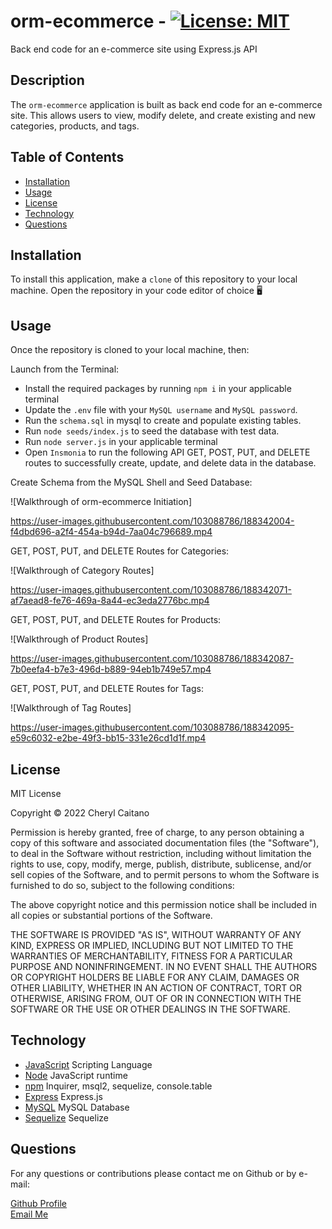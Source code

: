 # orm-ecommerce - [![License: MIT](https://img.shields.io/badge/License-MIT-yellow.svg)](https://opensource.org/licenses/MIT)
Back end code for an e-commerce site using Express.js API
## **Description**
The `orm-ecommerce` application is built as back end code for an e-commerce site. This allows users to view, modify delete, and create existing and new categories, products, and tags.

## **Table of Contents**

- [Installation](#installation)
- [Usage](#usage)
- [License](#license)
- [Technology](#technology)
- [Questions](#questions)

## **Installation**

To install this application, make a `clone` of this repository to your local machine. Open the repository in your code editor of choice 🖥️ 

## **Usage**

Once the repository is cloned to your local machine, then:

Launch from the Terminal:
- Install the required packages by running `npm i` in your applicable terminal
- Update the `.env` file with your `MySQL username` and `MySQL password`.
- Run the `schema.sql` in mysql to create and populate existing tables.
- Run `node seeds/index.js` to seed the database with test data.
- Run `node server.js` in your applicable terminal
- Open `Insmonia` to run the following API GET, POST, PUT, and DELETE routes to successfully create, update, and delete data in the database.

Create Schema from the MySQL Shell and Seed Database:

![Walkthrough of orm-ecommerce Initiation]

https://user-images.githubusercontent.com/103088786/188342004-f4dbd696-a2f4-454a-b94d-7aa04c796689.mp4


GET, POST, PUT, and DELETE Routes for Categories:

![Walkthrough of Category Routes]

https://user-images.githubusercontent.com/103088786/188342071-af7aead8-fe76-469a-8a44-ec3eda2776bc.mp4



GET, POST, PUT, and DELETE Routes for Products:

![Walkthrough of Product Routes]

https://user-images.githubusercontent.com/103088786/188342087-7b0eefa4-b7e3-496d-b889-94eb1b749e57.mp4



GET, POST, PUT, and DELETE Routes for Tags:

![Walkthrough of Tag Routes]

https://user-images.githubusercontent.com/103088786/188342095-e59c6032-e2be-49f3-bb15-331e26cd1d1f.mp4



## **License**

<p>
MIT License

Copyright &copy; 2022 Cheryl Caitano

Permission is hereby granted, free of charge, to any person obtaining a copy
of this software and associated documentation files (the "Software"), to deal
in the Software without restriction, including without limitation the rights
to use, copy, modify, merge, publish, distribute, sublicense, and/or sell
copies of the Software, and to permit persons to whom the Software is
furnished to do so, subject to the following conditions:

The above copyright notice and this permission notice shall be included in all
copies or substantial portions of the Software.

THE SOFTWARE IS PROVIDED "AS IS", WITHOUT WARRANTY OF ANY KIND, EXPRESS OR
IMPLIED, INCLUDING BUT NOT LIMITED TO THE WARRANTIES OF MERCHANTABILITY,
FITNESS FOR A PARTICULAR PURPOSE AND NONINFRINGEMENT. IN NO EVENT SHALL THE
AUTHORS OR COPYRIGHT HOLDERS BE LIABLE FOR ANY CLAIM, DAMAGES OR OTHER
LIABILITY, WHETHER IN AN ACTION OF CONTRACT, TORT OR OTHERWISE, ARISING FROM,
OUT OF OR IN CONNECTION WITH THE SOFTWARE OR THE USE OR OTHER DEALINGS IN THE
SOFTWARE.

</p>

## **Technology**

- [JavaScript](https://www.javascript.com/) Scripting Language
- [Node](https://nodejs.org/en/) JavaScript runtime
- [npm](https://www.npmjs.com/) Inquirer, msql2, sequelize, console.table
- [Express]() Express.js
- [MySQL](https://dev.mysql.com/doc/) MySQL Database
- [Sequelize](https://www.npmjs.com/package/sequelize) Sequelize
## **Questions**

For any questions or contributions please contact me on Github or by e-mail:

[Github Profile](https://www.github.com/ccaitano)  
[Email Me](mailto:cheryl.caitano@gmail.com)
